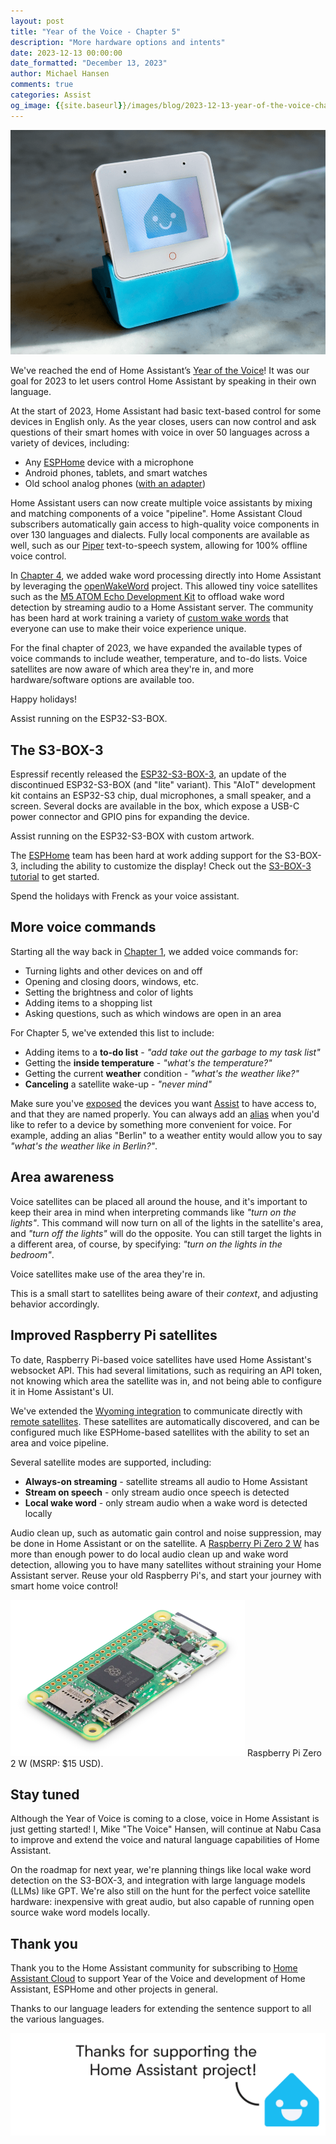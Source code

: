 ```yaml
---
layout: post
title: "Year of the Voice - Chapter 5"
description: "More hardware options and intents"
date: 2023-12-13 00:00:00
date_formatted: "December 13, 2023"
author: Michael Hansen
comments: true
categories: Assist
og_image: {{site.baseurl}}/images/blog/2023-12-13-year-of-the-voice-chapter-5/social.png
---
```


<p><img src='/images/blog/2023-12-13-year-of-the-voice-chapter-5/social.png' class='no-shadow' /></p>

We've reached the end of Home Assistant’s [Year of the Voice]! It was our goal for 2023 to let users control Home Assistant by speaking in their own language.

At the start of 2023, Home Assistant had basic text-based control for some devices in English only. As the year closes, users can now control and ask questions of their smart homes with voice in over 50 languages across a variety of devices, including:

- Any [ESPHome] device with a microphone
- Android phones, tablets, and smart watches
- Old school analog phones ([with an adapter][phone-tutorial])

Home Assistant users can now create multiple voice assistants by mixing and matching components of a voice "pipeline". Home Assistant Cloud subscribers automatically gain access to high-quality voice components in over 130 languages and dialects. Fully local components are available as well, such as our [Piper] text-to-speech system, allowing for 100% offline voice control.

In [Chapter 4], we added wake word processing directly into Home Assistant by leveraging the [openWakeWord] project. This allowed tiny voice satellites such as the [M5 ATOM Echo Development Kit][m5-tutorial] to offload wake word detection by streaming audio to a Home Assistant server. The community has been hard at work training a variety of [custom wake words][community-wake-words] that everyone can use to make their voice experience unique.

For the final chapter of 2023, we have expanded the available types of voice commands to include weather, temperature, and to-do lists. Voice satellites are now aware of which area they're in, and more hardware/software options are available too.

Happy holidays!

<p class='img'>
<lite-youtube videoid="erf7HqTwCGs" videotitle="ESP32-S3-Box running Assist"></lite-youtube>
Assist running on the ESP32-S3-BOX.
</p>

<!--more-->

## The S3-BOX-3

Espressif recently released the [ESP32-S3-BOX-3], an update of the discontinued ESP32-S3-BOX (and "lite" variant). This "AIoT" development kit contains an ESP32-S3 chip, dual microphones, a small speaker, and a screen. Several docks are available in the box, which expose a USB-C power connector and GPIO pins for expanding the device.

<p class='img'>
<lite-youtube videoid="73QhFefsbbc" videotitle="Assist on the ESP32-S3-Box with custom artwork"></lite-youtube>
Assist running on the ESP32-S3-BOX with custom artwork.
</p>

The [ESPHome] team has been hard at work adding support for the S3-BOX-3, including the ability to customize the display! Check out the [S3-BOX-3 tutorial][s3-box-tutorial] to get started.

<p class='img'>
<lite-youtube videoid="HQQfaXTbhvc" videotitle="The Frenck-en Box-3"></lite-youtube>
Spend the holidays with Frenck as your voice assistant.
</p>

## More voice commands

Starting all the way back in [Chapter 1], we added voice commands for:

- Turning lights and other devices on and off
- Opening and closing doors, windows, etc.
- Setting the brightness and color of lights
- Adding items to a shopping list
- Asking questions, such as which windows are open in an area

For Chapter 5, we've extended this list to include:

- Adding items to a **to-do list** - *"add take out the garbage to my task list"*
- Getting the **inside temperature** - *"what's the temperature?"*
- Getting the current **weather** condition - *"what's the weather like?"*
- **Canceling** a satellite wake-up - *"never mind"*

Make sure you've [exposed] the devices you want [Assist] to have access to, and that they are named properly. You can always add an [alias] when you'd like to refer to a device by something more convenient for voice. For example, adding an alias "Berlin" to a weather entity would allow you to say *"what's the weather like in Berlin?"*.


## Area awareness

Voice satellites can be placed all around the house, and it's important to keep their area in mind when interpreting commands like *"turn on the lights"*. This command will now turn on all of the lights in the satellite's area, and *"turn off the lights"* will do the opposite. You can still target the lights in a different area, of course, by specifying: *"turn on the lights in the bedroom"*.

<p class='img'>
<lite-youtube videoid="pvEe0kVWFNE" videotitle="Area Awareness"></lite-youtube>
Voice satellites make use of the area they're in.
</p>

This is a small start to satellites being aware of their *context*, and adjusting behavior accordingly.


## Improved Raspberry Pi satellites

To date, Raspberry Pi-based voice satellites have used Home Assistant's websocket API. This had several limitations, such as requiring an API token, not knowing which area the satellite was in, and not being able to configure it in Home Assistant's UI.

We've extended the [Wyoming integration][wyoming] to communicate directly with [remote satellites][wyoming-satellite]. These satellites are automatically discovered, and can be configured much like ESPHome-based satellites with the ability to set an area and voice pipeline.

Several satellite modes are supported, including:

- **Always-on streaming** - satellite streams all audio to Home Assistant
- **Stream on speech** - only stream audio once speech is detected
- **Local wake word** - only stream audio when a wake word is detected locally

Audio clean up, such as automatic gain control and noise suppression, may be done in Home Assistant or on the satellite. A [Raspberry Pi Zero 2 W][rpi-zero-2w] has more than enough power to do local audio clean up and wake word detection, allowing you to have many satellites without straining your Home Assistant server. Reuse your old Raspberry Pi's, and start your journey with smart home voice control!

<p class='img'>
<img src='/images/blog/2023-12-13-year-of-the-voice-chapter-5/raspberry_pi_zero2w.png'>
Raspberry Pi Zero 2 W (MSRP: $15 USD).
</p>


## Stay tuned

Although the Year of Voice is coming to a close, voice in Home Assistant is just getting started! I, Mike "The Voice" Hansen, will continue at Nabu Casa to improve and extend the voice and natural language capabilities of Home Assistant.

On the roadmap for next year, we're planning things like local wake word detection on the S3-BOX-3, and integration with large language models (LLMs) like GPT. We're also still on the hunt for the perfect voice satellite hardware: inexpensive with great audio, but also capable of running open source wake word models locally.


## Thank you

Thank you to the Home Assistant community for subscribing to [Home Assistant Cloud][nabucasa] to support Year of the Voice and development of Home Assistant, ESPHome and other projects in general.

Thanks to our language leaders for extending the sentence support to all the various languages.

<p class='img'>
<img src='/images/blog/2023-12-13-year-of-the-voice-chapter-5/ha-support.png' alt="Thank you for supporting the Home Assistant project">
</p>

[Year of the Voice]: /blog/2022/12/20/year-of-voice/
[Chapter 1]: /blog/2023/01/26/year-of-the-voice-chapter-1/
[Chapter 4]: /blog/2023/10/20/year-of-the-voice-chapter-4/
[Assist]: /voice_control/
[exposed]: /voice_control/voice_remote_expose_devices/
[alias]: /voice_control/aliases
[wyoming]: https://github.com/rhasspy/wyoming
[openWakeWord]: https://github.com/dscripka/openWakeWord
[Piper]: https://github.com/rhasspy/piper/
[community-wake-words]: https://github.com/fwartner/home-assistant-wakewords-collection
[ESP32-S3-BOX-3]: https://www.espressif.com/en/news/ESP32-S3-BOX-3
[wyoming]: /integrations/wyoming
[wyoming-satellite]: https://github.com/rhasspy/wyoming-satellite
[rpi-zero-2w]: https://www.raspberrypi.com/products/raspberry-pi-zero-2-w/
[s3-box-tutorial]: /voice_control/s3_box_voice_assistant/
[ESPHome]: https://esphome.io
[nabucasa]: https://www.nabucasa.com
[phone-tutorial]: https://www.home-assistant.io/voice_control/worlds-most-private-voice-assistant/
[m5-tutorial]: /voice_control/thirteen-usd-voice-remote/
